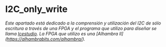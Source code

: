 # I2C_only_write

*Este apartado está dedicado a la comprensión y utilización del I2C de sólo escritura a través de una FPGA y el programa que utilizo para diseñar se llama [Icestudio](https://github.com/FPGAwars/icestudio). La FPGA que utilizo es una [Alhambra II] (https://alhambrabits.com/alhambra/).*


